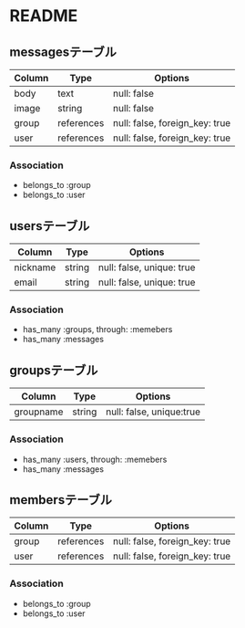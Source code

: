 # README

## messagesテーブル

|Column|Type|Options|
|------|----|-------|
|body|text|null: false|
|image|string|null: false|
|group|references|null: false, foreign_key: true|
|user|references|null: false, foreign_key: true|

### Association
- belongs_to :group
- belongs_to :user

## usersテーブル

|Column|Type|Options|
|------|----|-------|
|nickname|string|null: false, unique: true|
|email|string|null: false, unique: true|


### Association
- has_many :groups, through: :memebers
- has_many :messages


## groupsテーブル

|Column|Type|Options|
|------|----|-------|
|groupname|string|null: false, unique:true|

### Association
- has_many :users, through: :memebers
- has_many :messages



## membersテーブル

|Column|Type|Options|
|------|----|-------|
|group|references|null: false, foreign_key: true|
|user|references|null: false, foreign_key: true|

### Association
- belongs_to :group
- belongs_to :user

